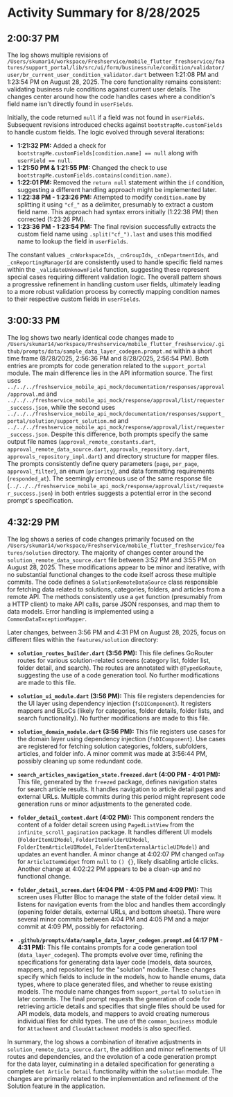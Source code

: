 # Activity Summary for 8/28/2025

## 2:00:37 PM
The log shows multiple revisions of `/Users/skumar14/workspace/Freshservice/mobile_flutter_freshservice/features/support_portal/lib/src/ui/form/businessrule/condition/validator/user/br_current_user_condition_validator.dart` between 1:21:08 PM and 1:23:54 PM on August 28, 2025.  The core functionality remains consistent: validating business rule conditions against current user details.  The changes center around how the code handles cases where a condition's field name isn't directly found in `userFields`.

Initially, the code returned `null` if a field was not found in `userFields`. Subsequent revisions introduced checks against `bootstrapMe.customFields` to handle custom fields.  The logic evolved through several iterations:

* **1:21:32 PM:** Added a check for `bootstrapMe.customFields[condition.name] == null` along with `userField == null`.
* **1:21:50 PM & 1:21:55 PM:** Changed the check to use `bootstrapMe.customFields.contains(condition.name)`.
* **1:22:01 PM:** Removed the `return null` statement within the `if` condition, suggesting a different handling approach might be implemented later.
* **1:22:38 PM - 1:23:26 PM:** Attempted to modify `condition.name` by splitting it using `"cf_"` as a delimiter, presumably to extract a custom field name.  This approach had syntax errors initially (1:22:38 PM) then corrected (1:23:26 PM).
* **1:23:36 PM - 1:23:54 PM:**  The final revision successfully extracts the custom field name using `.split("cf_").last` and uses this modified name to lookup the field in `userFields`.


The constant values `_cnWorkspaceIds`, `_cnGroupIds`, `_cnDepartmentIds`, and `_cnReportingManagerId` are consistently used to handle specific field names within the `_validateUnknownField` function, suggesting these represent special cases requiring different validation logic.  The overall pattern shows a progressive refinement in handling custom user fields, ultimately leading to a more robust validation process by correctly mapping condition names to their respective custom fields in `userFields`.


## 3:00:33 PM
The log shows two nearly identical code changes made to `/Users/skumar14/workspace/Freshservice/mobile_flutter_freshservice/.github/prompts/data/sample_data_layer_codegen.prompt.md` within a short time frame (8/28/2025, 2:56:36 PM and 8/28/2025, 2:56:54 PM).  Both entries are prompts for code generation related to the `support_portal` module.  The main difference lies in the API information source. The first uses  `../../../freshservice_mobile_api_mock/documentation/responses/approval/approval.md` and `../../../freshservice_mobile_api_mock/response/approval/list/requester_success.json`, while the second uses `../../../freshservice_mobile_api_mock/documentation/responses/support_portal/solution/support_solution.md` and  `../../../freshservice_mobile_api_mock/response/approval/list/requester_success.json`.  Despite this difference, both prompts specify the same output file names (`approval_remote_constants.dart`, `approval_remote_data_source.dart`, `approvals_repository.dart`, `approvals_repository_impl.dart`) and directory structure for mapper files.  The prompts consistently define query parameters (`page`, `per_page`, `approval_filter`), an enum (`priority`), and data formatting requirements (`responded_at`).  The seemingly erroneous use of the same response file (`../../../freshservice_mobile_api_mock/response/approval/list/requester_success.json`) in both entries suggests a potential error in the second prompt's specification.


## 4:32:29 PM
The log shows a series of code changes primarily focused on the `/Users/skumar14/workspace/Freshservice/mobile_flutter_freshservice/features/solution` directory.  The majority of changes center around the `solution_remote_data_source.dart` file between 3:52 PM and 3:55 PM on August 28, 2025. These modifications appear to be minor and iterative, with no substantial functional changes to the code itself across these multiple commits.  The code defines a `SolutionRemoteDataSource` class responsible for fetching data related to solutions, categories, folders, and articles from a remote API.  The methods consistently use a `get` function (presumably from a HTTP client) to make API calls, parse JSON responses, and map them to data models.  Error handling is implemented using a `CommonDataExceptionMapper`.

Later changes, between 3:56 PM and 4:31 PM on August 28, 2025,  focus on different files within the `features/solution` directory:

* **`solution_routes_builder.dart` (3:56 PM):** This file defines GoRouter routes for various solution-related screens (category list, folder list, folder detail, and search).  The routes are annotated with `@TypedGoRoute`, suggesting the use of a code generation tool. No further modifications are made to this file.


* **`solution_ui_module.dart` (3:56 PM):** This file registers dependencies for the UI layer using dependency injection (`fsDIComponent`).  It registers mappers and BLoCs (likely for categories, folder details, folder lists, and search functionality). No further modifications are made to this file.


* **`solution_domain_module.dart` (3:56 PM):** This file registers use cases for the domain layer using dependency injection (`fsDIComponent`). Use cases are registered for fetching solution categories, folders, subfolders, articles, and folder info. A minor commit was made at 3:56:44 PM, possibly cleaning up some redundant code.


* **`search_articles_navigation_state.freezed.dart` (4:00 PM - 4:01 PM):**  This file, generated by the `freezed` package, defines navigation states for search article results.  It handles navigation to article detail pages and external URLs. Multiple commits during this period might represent code generation runs or minor adjustments to the generated code.


* **`folder_detail_content.dart` (4:02 PM):** This component renders the content of a folder detail screen using `PagedListView` from the `infinite_scroll_pagination` package. It handles different UI models (`FolderItemUIModel`, `FolderItemFolderUIModel`, `FolderItemArticleUIModel`, `FolderItemExternalArticleUIModel`) and updates an event handler.  A minor change at 4:02:07 PM changed `onTap` for `ArticleItemWidget` from `null` to `() {}`, likely disabling article clicks. Another change at 4:02:22 PM appears to be a clean-up and no functional change.


* **`folder_detail_screen.dart` (4:04 PM - 4:05 PM and 4:09 PM):**  This screen uses Flutter Bloc to manage the state of the folder detail view. It listens for navigation events from the bloc and handles them accordingly (opening folder details, external URLs, and bottom sheets). There were several minor commits between 4:04 PM and 4:05 PM and a major commit at 4:09 PM, possibly for refactoring.


* **`.github/prompts/data/sample_data_layer_codegen.prompt.md` (4:17 PM - 4:31 PM):** This file contains prompts for a code generation tool (`data_layer_codegen`).  The prompts evolve over time, refining the specifications for generating data layer code (models, data sources, mappers, and repositories) for the "solution" module. These changes specify which fields to include in the models, how to handle enums, data types, where to place generated files, and whether to reuse existing models.  The module name changes from `support_portal` to `solution` in later commits.  The final prompt requests the generation of code for retrieving article details and specifies that single files should be used for API models, data models, and mappers to avoid creating numerous individual files for child types.  The use of the `common_business` module for `Attachment` and `CloudAttachment` models is also specified.



In summary, the log shows a combination of iterative adjustments in `solution_remote_data_source.dart`, the addition and minor refinements of UI routes and dependencies, and the evolution of a code generation prompt for the data layer, culminating in a detailed specification for generating a complete `Get Article Detail` functionality within the `solution` module. The changes are primarily related to the implementation and refinement of the Solution feature in the application.
